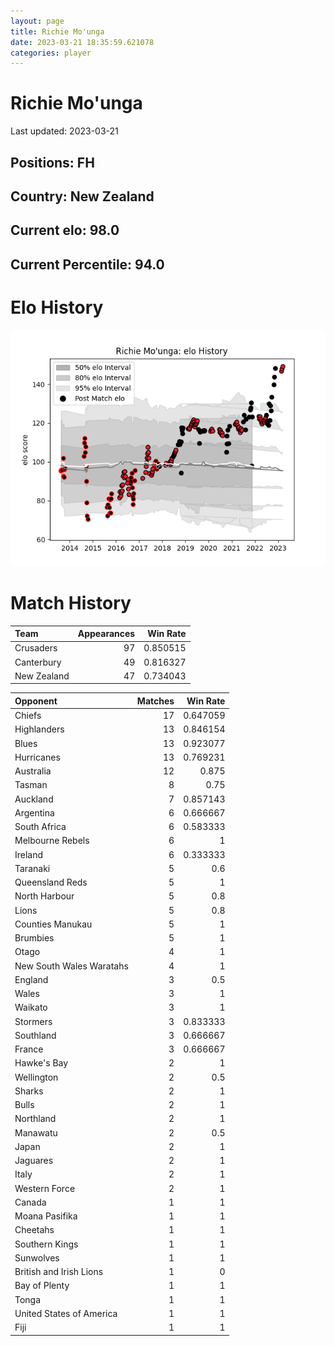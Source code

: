 ```yaml
---  
layout: page  
title: Richie Mo'unga  
date: 2023-03-21 18:35:59.621078  
categories: player  
---
```

# Richie Mo'unga


Last updated: 2023-03-21
## Positions: FH

## Country: New Zealand

## Current elo: 98.0

## Current Percentile: 94.0

# Elo History


![elo history](history_RichieMo'unga.png)
# Match History


| Team        |   Appearances |   Win Rate |
|:------------|--------------:|-----------:|
| Crusaders   |            97 |   0.850515 |
| Canterbury  |            49 |   0.816327 |
| New Zealand |            47 |   0.734043 |

| Opponent                 |   Matches |   Win Rate |
|:-------------------------|----------:|-----------:|
| Chiefs                   |        17 |   0.647059 |
| Highlanders              |        13 |   0.846154 |
| Blues                    |        13 |   0.923077 |
| Hurricanes               |        13 |   0.769231 |
| Australia                |        12 |   0.875    |
| Tasman                   |         8 |   0.75     |
| Auckland                 |         7 |   0.857143 |
| Argentina                |         6 |   0.666667 |
| South Africa             |         6 |   0.583333 |
| Melbourne Rebels         |         6 |   1        |
| Ireland                  |         6 |   0.333333 |
| Taranaki                 |         5 |   0.6      |
| Queensland Reds          |         5 |   1        |
| North Harbour            |         5 |   0.8      |
| Lions                    |         5 |   0.8      |
| Counties Manukau         |         5 |   1        |
| Brumbies                 |         5 |   1        |
| Otago                    |         4 |   1        |
| New South Wales Waratahs |         4 |   1        |
| England                  |         3 |   0.5      |
| Wales                    |         3 |   1        |
| Waikato                  |         3 |   1        |
| Stormers                 |         3 |   0.833333 |
| Southland                |         3 |   0.666667 |
| France                   |         3 |   0.666667 |
| Hawke's Bay              |         2 |   1        |
| Wellington               |         2 |   0.5      |
| Sharks                   |         2 |   1        |
| Bulls                    |         2 |   1        |
| Northland                |         2 |   1        |
| Manawatu                 |         2 |   0.5      |
| Japan                    |         2 |   1        |
| Jaguares                 |         2 |   1        |
| Italy                    |         2 |   1        |
| Western Force            |         2 |   1        |
| Canada                   |         1 |   1        |
| Moana Pasifika           |         1 |   1        |
| Cheetahs                 |         1 |   1        |
| Southern Kings           |         1 |   1        |
| Sunwolves                |         1 |   1        |
| British and Irish Lions  |         1 |   0        |
| Bay of Plenty            |         1 |   1        |
| Tonga                    |         1 |   1        |
| United States of America |         1 |   1        |
| Fiji                     |         1 |   1        |